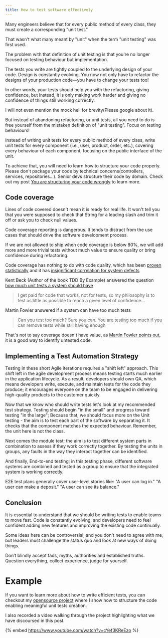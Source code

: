 ```yaml
---
title: How to test software effectively
---
```

Many engineers believe that for every public method of every class, they must create a corresponding "unit test."

That wasn't what many meant by "unit" when the term "unit testing" was first used.

The problem with that definition of unit testing is that you're no longer focused on testing behaviour but implementation.

The tests you write are tightly coupled to the underlying design of your code. Design is constantly evolving. You now not only have to refactor the designs of your production code—you have to change your tests too!

In other words, your tests should help you with the refactoring, giving confidence, but instead, it is only making work harder and giving no confidence of things still working correctly.

I will not even mention the mock hell for brevity(Please google about it).

But instead of abandoning refactoring, or unit tests, all you need to do is free yourself from the mistaken definition of "unit testing". Focus on testing behaviours!

Instead of writing unit tests for every public method of every class, write unit tests for every component (i.e., user, product, order, etc.), covering every behaviour of each component, focusing on the public interface of the unit.

To achieve that, you will need to learn how to structure your code properly. Please don't package your code by technical concerns(controllers, services, repositories...). Senior devs structure their code by domain. Check out my post [You are structuring your code wrongly](https://dev.to/apssouza22/we-are-structuring-software-incorrectly-4oab) to learn more.

## Code coverage
Lines of code covered doesn't mean it is ready for real life. It won't tell you that you were supposed to check that String for a leading slash and trim it off or ask you to check null values.

Code coverage reporting is dangerous. It tends to distract from the use cases that should drive the software development process.

If we are not allowed to ship when code coverage is below 80%, we will add more and more trivial tests without much value to ensure quality or bring confidence during refactoring.

Code coverage has nothing to do with code quality, which has been [proven statistically](https://www.researchgate.net/publication/317429288_On_the_Relation_Between_Unit_Testing_and_Code_Quality) and it has [insignificant correlation for system defects](https://hal.inria.fr/hal-01653728/document)


Kent Beck (Author of the book TDD By Example) answered the question [how much unit tests a system should have](https://stackoverflow.com/questions/153234/how-deep-are-your-unit-tests/153565#153565)

> I get paid for code that works, not for tests, so my philosophy is to test as little as possible to reach a given level of confidence...

Martin Fowler answered if a system can have too much tests

> Can you test too much? Sure you can. You are testing too much if you can remove tests while still having enough

That's not to say coverage doesn't have value, as [Martin Fowler points out](https://martinfowler.com/bliki/TestCoverage.html), it is a good way to identify untested code.

## Implementing a Test Automation Strategy
Testing in these short Agile iterations requires a "shift left" approach. This shift left in the agile development process means testing starts much earlier in the application lifecycle. As a result, developers should own QA, which means developers write, execute, and maintain tests for the code they produce; it encourages everyone on the team to be engaged in delivering high-quality products to the customer quickly.

Now that we know who should write tests let's look at my recommended test strategy.
Testing should begin "in the small" and progress toward testing "in the large"; Because that, we should focus more on the Unit testing - the aim is to test each part of the software by separating it. It checks that the component matches the expected behaviour. Remember, the unit here is not the class.

Next comes the module test; the aim is to test different system parts in combination to assess if they work correctly together. By testing the units in groups, any faults in the way they interact together can be identified.

And finally, End-to-end testing; in this testing phase, different software systems are combined and tested as a group to ensure that the integrated system is working correctly.

E2E test plans generally cover user-level stories like:
"A user can log in."
"A user can make a deposit."
"A user can see its balance."

## Conclusion

It is essential to understand that we should be writing tests to enable teams to move fast. Code is constantly evolving, and developers need to feel confident adding new features and improving the existing code continually.

Some ideas here can be controversial, and you don't need to agree with me, but leaders must challenge the status quo and look at new ways of doing things.

Don’t blindly accept fads, myths, authorities and established truths. Question everything, collect experience, judge for yourself.



# Example
If you want to learn more about how to write efficient tests, you can checkout my  [opensource project](https://github.com/apssouza22/trading-system) where I show how to structure the code enabling meaningful unit tests creation.

I also recorded a video walking through the project highlighting what we have discoursed in this post.

{% embed https://www.youtube.com/watch?v=cYef3KReEzo %}


